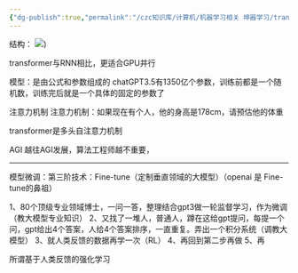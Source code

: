 ```yaml
---
{"dg-publish":true,"permalink":"/czc知识库/计算机/机器学习相关 坤器学习/transformer/","dgPassFrontmatter":true,"created":"2024-08-22T20:15:50.614+08:00","updated":"2024-12-08T17:30:43.403+08:00"}
---
```



结构：
![](/img/user/czc知识库/杂七杂八/9-附件/附件/transformer_image-1.png))

transformer与RNN相比，更适合GPU并行

模型：是由公式和参数组成的
	chatGPT3.5有1350亿个参数，训练前都是一个随机数，训练完后就是一个具体的固定的参数了

注意力机制
注意力机制：如果现在有个人，他的身高是178cm，请预估他的体重

transformer是多头自注意力机制


AGI
越往AGI发展，算法工程师越不重要，


---

模型微调：第三阶技术：Fine-tune（定制垂直领域的大模型）（openai 是 Fine-tune的鼻祖）

1、80个顶级专业领域博士，一问一答，整理结合gpt3做一轮监督学习，作为微调（教大模型专业知识）
2、又找了一堆人，普通人，蹲在这给gpt提问，每提一个问，gpt给出4个答案，人给4个答案排序，一直重复。弄出一个积分系统（调教大模型）
3、就人类反馈的数据再学一次（RL）
4、再回到第二步再做
5、再


所谓基于人类反馈的强化学习